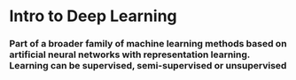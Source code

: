 # Intro to Deep Learning

### Part of a broader family of machine learning methods based on artificial neural networks with representation learning. Learning can be supervised, semi-supervised or unsupervised
